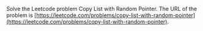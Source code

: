 Solve the Leetcode problem Copy List with Random Pointer.
The URL of the problem is [https://leetcode.com/problems/copy-list-with-random-pointer](https://leetcode.com/problems/copy-list-with-random-pointer).

